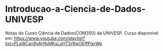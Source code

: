 # Introducao-a-Ciencia-de-Dados-UNIVESP
Notas do Curso Ciência de Dados(COM350) da UNIVESP.
Curso disponível em: https://www.youtube.com/playlist?list=PLxI8Can9yAHfsMKsLoHT5rKwOEffPgyWe   
